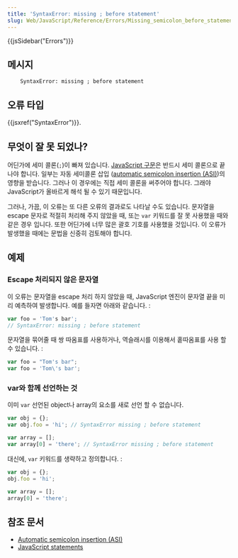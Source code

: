 ```yaml
---
title: 'SyntaxError: missing ; before statement'
slug: Web/JavaScript/Reference/Errors/Missing_semicolon_before_statement
---
```


{{jsSidebar("Errors")}}

## 메시지

```
    SyntaxError: missing ; before statement
```

## 오류 타입

{{jsxref("SyntaxError")}}.

## 무엇이 잘 못 되었나?

어딘가에 세미 콜론(`;`)이 빠져 있습니다. [JavaScript 구문](/en-US/docs/Web/JavaScript/Reference/Statements)은 반드시 세미 콜론으로 끝나야 합니다. 일부는 자동 세미콜론 삽입 ([automatic semicolon insertion (ASI)](/en-US/docs/Web/JavaScript/Reference/Lexical_grammar#Automatic_semicolon_insertion))의 영향을 받습니다. 그러나 이 경우에는 직접 세미 콜론을 써주어야 합니다. 그래야 JavaScript가 올바르게 해석 될 수 있기 때문입니다.

그러나, 가끔, 이 오류는 또 다른 오류의 결과로도 나타날 수도 있습니다. 문자열을 escape 문자로 적절히 처리해 주지 않았을 때, 또는 `var` 키워드를 잘 못 사용했을 때와 같은 경우 입니다. 또한 어딘가에 너무 많은 괄호 기호를 사용했을 것입니다. 이 오류가 발생했을 때에는 문법을 신중히 검토해야 합니다.

## 예제

### Escape 처리되지 않은 문자열

이 오류는 문자열을 escape 처리 하지 않았을 때, JavaScript 엔진이 문자열 끝을 미리 예측하여 발생합니다. 예를 들자면 아래와 같습니다. :

```js example-bad
var foo = 'Tom's bar';
// SyntaxError: missing ; before statement
```

문자열을 묶어줄 때 쌍 따옴표를 사용하거나, 역슬래시를 이용해서 홑따옴표를 사용 할 수 있습니다. :

```js example-good
var foo = "Tom's bar";
var foo = 'Tom\'s bar';
```

### var와 함께 선언하는 것

이미 `var` 선언된 object나 array의 요소를 새로 선언 할 수 없습니다.

```js example-bad
var obj = {};
var obj.foo = 'hi'; // SyntaxError missing ; before statement

var array = [];
var array[0] = 'there'; // SyntaxError missing ; before statement
```

대신에, `var` 키워드를 생략하고 정의합니다. :

```js example-good
var obj = {};
obj.foo = 'hi';

var array = [];
array[0] = 'there';
```

## 참조 문서

- [Automatic semicolon insertion (ASI)](/en-US/docs/Web/JavaScript/Reference/Lexical_grammar#Automatic_semicolon_insertion)
- [JavaScript statements](/en-US/docs/Web/JavaScript/Reference/Statements)
